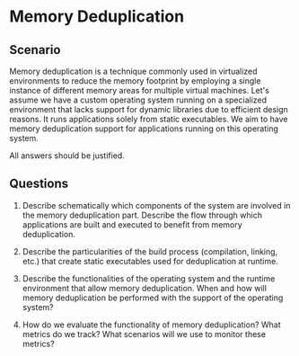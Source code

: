 # Memory Deduplication

## Scenario

Memory deduplication is a technique commonly used in virtualized environments to reduce the memory footprint by employing a single instance of different memory areas for multiple virtual machines.
Let's assume we have a custom operating system running on a specialized environment that lacks support for dynamic libraries due to efficient design reasons.
It runs applications solely from static executables.
We aim to have memory deduplication support for applications running on this operating system.

All answers should be justified.

## Questions

1. Describe schematically which components of the system are involved in the memory deduplication part.
Describe the flow through which applications are built and executed to benefit from memory deduplication.

1. Describe the particularities of the build process (compilation, linking, etc.) that create static executables used for deduplication at runtime.

1. Describe the functionalities of the operating system and the runtime environment that allow memory deduplication.
When and how will memory deduplication be performed with the support of the operating system?

1. How do we evaluate the functionality of memory deduplication?
What metrics do we track?
What scenarios will we use to monitor these metrics?
